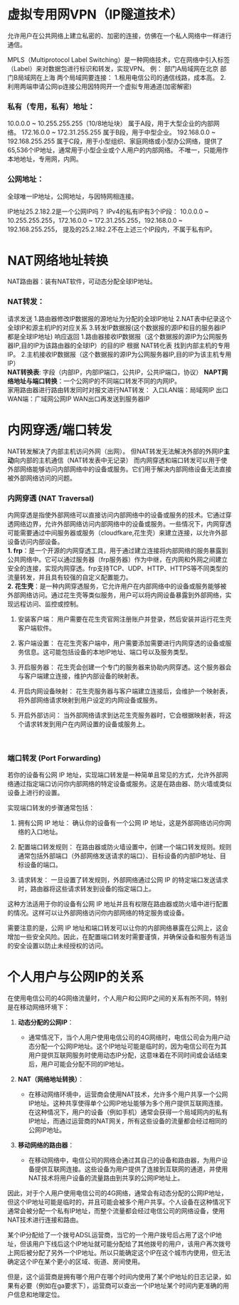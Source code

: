 # **虚拟专用网VPN（IP隧道技术）**
允许用户在公共网络上建立私密的、加密的连接，仿佛在一个私人网络中一样进行通信。


MPLS（Multiprotocol Label Switching）是一种网络技术，它在网络中引入标签（Label）来对数据包进行标识和转发，实现VPN。
例：
部门A局域网在北京
部门B局域网在上海
两个局域网要连接：
1.租用电信公司的通信线路，成本高。
2.利用两端申请公网ip连接公用因特网开一个虚拟专用通道(加密解密)
<br>

### **私有（专用，私有）地址：**
10.0.0.0 ~ 10.255.255.255（10/8地址块） 属于A段，用于大型企业的内部网络。
172.16.0.0 ~ 172.31.255.255   属于B段，用于中型企业。
192.168.0.0 ~ 192.168.255.255  属于C段，用于小型组织、家庭网络或小型办公网络，提供了65,536个IP地址，通常用于小型企业或个人用户的内部网络。
不唯一，只能用作本地地址，专用网，内网。
### **公网地址：**
全球唯一IP地址，公网地址，与因特网相连接。


IP地址25.2.182.2是一个公网IP吗？
IPv4的私有IP有3个IP段：
10.0.0.0 ~ 10.255.255.255，172.16.0.0 ~ 172.31.255.255，192.168.0.0 ~ 192.168.255.255，
提及的25.2.182.2不在上述三个IP段内，不属于私有IP。
<br>


# **NAT网络地址转换**
NAT路由器：装有NAT软件，可动态分配全球IP地址。
<br>
### **NAT转发：**
请求发送
1.路由器修改IP数据报的源地址为分配的全球IP地址
2.NAT表中纪录这个全球IP和源主机IP的对应关系
3.转发IP数据报(这个数据报的源IP和目的服务器IP都是全球IP地址)
响应返回
1.路由器接收IP数据报（这个数据报的源IP为公网服务器IP,目的IP为该路由器的全球IP）的目的IP 根据 NAT转化表 找到内部主机的专用IP。
2.主机接收IP数据报（这个数据报的源IP为公网服务器IP,目的IP为该主机专用IP）
<br>
**NAT转换表**: 字段（内部IP，内部IP端口，公共IP，公共IP端口，协议）
**NAPT网络地址与端口转换**：一个公网IP的不同端口转发不同的内网IP。
<br>
家用路由器进行路由转发同时对报文进行NAT转发：
入口LAN端：局域网IP
出口WAN端：广域网公网IP
WAN出口再发送到服务器IP
<br>
# **内网穿透/端口转发**
NAT转发解决了内部主机访问外网（出网）。
但NAT转发无法解决外部的外网IP**主动**向内部的主机通信（NAT转发表中无记录）
而内网穿透和端口转发可以用于使外部网络能够访问内部网络中的设备或服务。它们用于解决内部网络设备无法直接被外部网络访问的问题。

### **内网穿透** (NAT Traversal)

内网穿透是指使外部网络可以直接访问内部网络中的设备或服务的技术。它通过穿透网络边界，允许外部网络访问内部网络中的设备或服务。一些情况下，内网穿透可能需要通过中间服务器或服务（cloudfkare,花生壳）来建立连接，以允许外部设备访问内部设备。
<br>
**1. frp**：是一个开源的内网穿透工具，用于通过建立连接将内部网络的服务暴露到公共网络中。它可以通过服务器（frp服务器）作为中继，在内网和外网之间建立安全的连接，实现内网穿透。frp支持TCP、UDP、HTTP、HTTPS等不同类型的流量转发，并且具有较强的自定义配置能力。
<br>
**2. 花生壳**：是一种内网穿透服务，它允许用户在内部网络中的设备或服务能够被外部网络访问。通过花生壳等类似服务，用户可以将内网设备暴露到外部网络，实现远程访问、监控或控制。

1. 安装客户端： 用户需要在花生壳官网注册账户并登录，然后安装并运行花生壳客户端软件。

2. 客户端设置： 在花生壳客户端中，用户需要添加需要进行内网穿透的设备或服务信息。这可能包括设备的本地IP地址、端口号以及服务类型。

3. 开启服务器： 花生壳会创建一个专门的服务器来协助内网穿透。这个服务器会与客户端建立连接，维护内部设备的映射表。

4. 开启内网设备映射： 花生壳服务器与客户端建立连接后，会维护一个映射表，将外部网络请求映射到用户设定的内网设备或服务。

5. 开启外部访问： 当外部网络请求到达花生壳服务器时，它会根据映射表，将这个请求转发到用户在内网设置的设备或服务上。
<br>

### **端口转发** (Port Forwarding)
若你的设备有公网 IP 地址，实现端口转发是一种简单且常见的方式，允许外部网络通过指定端口访问你内部网络的特定设备或服务。这是在路由器、防火墙或类似设备上进行的设置。

实现端口转发的步骤通常包括：

1. 拥有公网 IP 地址： 确认你的设备有一个公网 IP 地址，这是外部网络访问你网络的入口地址。

2. 配置端口转发规则： 在路由器或防火墙设置中，创建一个端口转发规则。规则通常包括外部端口（外部网络发送请求的端口）、目标设备的内部IP地址、目标设备的端口。

3. 请求转发： 一旦设置了转发规则，外部网络通过公网 IP 的特定端口发送请求时，路由器将这些请求转发到设备的指定端口上。

这种方法适用于你的设备有公网 IP 地址并且有权限在路由器或防火墙中进行配置的情况。这样可以让外部网络访问你内部网络的特定服务或设备。

需要注意的是，公网 IP 地址和端口转发可以让你的内部网络暴露在公网上，这会增加一些安全风险。因此，在配置端口转发时需要谨慎，并确保设备和服务有适当的安全设置以防止未经授权的访问。


# **个人用户与公网IP的关系**
在使用电信公司的4G网络流量时，个人用户和公网IP之间的关系有所不同，特别是在移动网络环境下：

1. **动态分配的公网IP**：
   - 通常情况下，当个人用户使用电信公司的4G网络时，电信公司会为用户动态分配一个公网IP地址。这个IP地址可能是临时的，因为电信公司在为其用户提供互联网服务时使用动态IP分配，这意味着在不同时间或会话结束后，用户可能会分配不同的IP地址。

2. **NAT（网络地址转换）**：
   - 在移动网络环境中，运营商会使用NAT技术，允许多个用户共享一个公网IP地址。这种共享使得单个公网IP地址能够为多个用户提供互联网连接。在这种情况下，用户的设备（例如手机）通常会获得一个局域网内的私有IP地址，而通过运营商的NAT网关，所有这些设备的流量都会经过相同的公网IP地址。

3. **移动网络的路由器**：
   - 在移动网络中，电信公司的网络会通过其自己的设备和路由器，为用户设备提供互联网连接。这些设备为用户提供了连接到互联网的通道，并使用NAT技术将用户设备的流量路由到共享的公网IP地址上。

因此，对于个人用户使用电信公司的4G网络，通常会有动态分配的公网IP地址，但这个IP地址可能是临时的，并且可能会被多个用户共享。个人设备在这种情况下通常会被分配一个私有IP地址，而整个流量都会经过电信公司的网络设备，使用NAT技术进行连接和路由。

某个IP分配给了一个拨号ADSL运营商，当它的一个用户拨号后占用了这个IP地址，但该用户下线后这个IP地址就可能分配给了其他拨号的用户，该用户再次拨号上网后被分配了另外一个IP地址。所以只能确定这个IP在这个城市内使用，但无法确定这个IP在某个更小的区域、街道、房间使用。

但是，这个运营商是拥有哪个用户在哪个时间内使用了某个IP地址的日志记录，如果有必要（例如在ga要求下），运营商可以查出一个IP地址某个时间内更准确的用户信息和地理定位。

